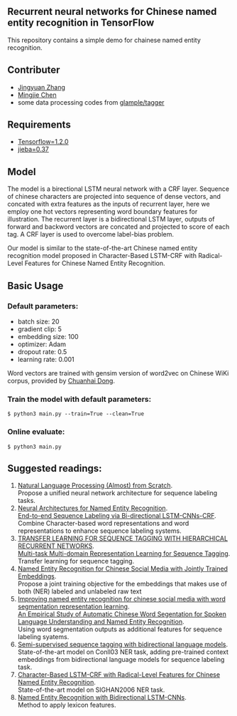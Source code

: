 ## Recurrent neural networks for Chinese named entity recognition in TensorFlow
This repository contains a simple demo for chainese named entity recognition.

## Contributer
- [Jingyuan Zhang](https://github.com/zjy-ucas)
- [Mingjie Chen](https://github.com/superthierry)
- some data processing codes from [glample/tagger](https://github.com/lample/tagger)


## Requirements
- [Tensorflow=1.2.0](https://github.com/tensorflow/tensorflow)
- [jieba=0.37](https://github.com/fxsjy/jieba)


## Model
The model is a birectional LSTM neural network with a CRF layer. Sequence of chinese characters are projected into sequence of dense vectors, and concated with extra features as the inputs of recurrent layer, here we employ one hot vectors representing word boundary features for illustration. The recurrent layer is a bidirectional LSTM layer, outputs of forward and backword vectors are concated and projected to score of each tag. A CRF layer is used to overcome label-bias problem.

Our model is similar to the state-of-the-art Chinese named entity recognition model proposed in Character-Based LSTM-CRF with Radical-Level Features for Chinese Named Entity Recognition.

## Basic Usage

### Default parameters:
- batch size: 20
- gradient clip: 5
- embedding size: 100
- optimizer: Adam
- dropout rate: 0.5
- learning rate: 0.001

Word vectors are trained with gensim version of word2vec on Chinese WiKi corpus, provided by [Chuanhai Dong](https://github.com/sea2603).

### Train the model with default parameters:
```shell
$ python3 main.py --train=True --clean=True
```

### Online evaluate:
```shell
$ python3 main.py
```

## Suggested readings:
1. [Natural Language Processing (Almost) from Scratch](http://jmlr.org/papers/volume12/collobert11a/collobert11a.pdf).  
Propose a unified neural network architecture for sequence labeling tasks.
2. [Neural Architectures for Named Entity Recognition](http://arxiv.org/abs/1603.01360).  
[End-to-end Sequence Labeling via Bi-directional LSTM-CNNs-CRF](http://www.cs.cmu.edu/~xuezhem/publications/lstm-cnn-crf.pdf).  
Combine Character-based word representations and word representations to enhance sequence labeling systems.
3. [TRANSFER LEARNING FOR SEQUENCE TAGGING WITH HIERARCHICAL RECURRENT NETWORKS](http://www.cs.cmu.edu/~./wcohen/postscript/iclr-2017-transfer.pdf).  
[Multi-task Multi-domain Representation Learning for Sequence Tagging](http://xueshu.baidu.com/s?wd=paperuri%3A%288d2ae013d4ea38b3aba07a5f5cf8c8d1%29&filter=sc_long_sign&tn=SE_xueshusource_2kduw22v&sc_vurl=http%3A%2F%2Farxiv.org%2Fpdf%2F1608.02689v1.pdf&ie=utf-8&sc_us=16810667041741374202).  
Transfer learning for sequence tagging.
4. [Named Entity Recognition for Chinese Social Media with Jointly Trained Embeddings](http://www.aclweb.org/website/anthology/D/D15/D15-1064.pdf).  
Propose a joint training objective for the embeddings that makes use of both (NER) labeled and unlabeled raw text
5. [Improving named entity recognition for chinese social media with word segmentation representation learning](http://anthology.aclweb.org/P/P16/P16-2025.pdf).  
[An Empirical Study of Automatic Chinese Word Segentation for Spoken Language Understanding and Named Entity Recognition](http://www.aclweb.org/anthology/N/N16/N16-1028.pdf).  
Using word segmentation outputs as additional features for sequence labeling syatems.
6. [Semi-supervised sequence tagging with bidirectional language models](http://xueshu.baidu.com/s?wd=paperuri%3A%28e7dcf1a507dabc77f1e26c28068ca937%29&filter=sc_long_sign&tn=SE_xueshusource_2kduw22v&sc_vurl=http%3A%2F%2Farxiv.org%2Fpdf%2F1705.0108&ie=utf-8&sc_us=17831018953161676191).  
State-of-the-art model on Conll03 NER task, adding pre-trained context embeddings from bidirectional language models for sequence labeling task.
7. [Character-Based LSTM-CRF with Radical-Level Features for Chinese Named Entity Recognition](http://tcci.ccf.org.cn/conference/2016/papers/119.pdf).  
State-of-the-art model on SIGHAN2006 NER task.
8. [Named Entity Recognition with Bidirectional LSTM-CNNs](http://xueshu.baidu.com/s?wd=paperuri%3A%28995499661ccaa95ca3688318f4bc594b%29&filter=sc_long_sign&tn=SE_xueshusource_2kduw22v&sc_vurl=http%3A%2F%2Farxiv.org%2Fabs%2F1511.08308&ie=utf-8&sc_us=14130444594064699095).  
Method to apply lexicon features.

